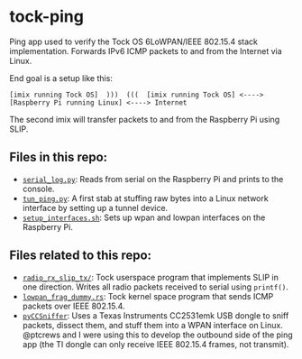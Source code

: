 # tock-ping
Ping app used to verify the Tock OS 6LoWPAN/IEEE 802.15.4 stack implementation. Forwards IPv6 ICMP packets to and from the Internet via Linux.

End goal is a setup like this:

```
[imix running Tock OS]  )))  (((  [imix running Tock OS] <----> [Raspberry Pi running Linux] <----> Internet
```

The second imix will transfer packets to and from the Raspberry Pi using SLIP.

## Files in this repo:
- [`serial_log.py`](https://github.com/mog96/tock-ping/blob/master/serial_log.py): Reads from serial on the Raspberry Pi and prints to the console.
- [`tun_ping.py`](https://github.com/mog96/tock-ping/blob/master/tun_ping.py): A first stab at stuffing raw bytes into a Linux network interface by setting up a tunnel device.
- [`setup_interfaces.sh`](https://github.com/mog96/tock-ping/blob/master/setup_interfaces.sh): Sets up wpan and lowpan interfaces on the Raspberry Pi.

## Files related to this repo:
- [`radio_rx_slip_tx/`](https://github.com/mog96/tock/tree/mog-radio-slip/userland/examples/radio_rx_slip_tx): Tock userspace program that implements SLIP in one direction. Writes all radio packets received to serial using `printf()`.
- [`lowpan_frag_dummy.rs`](https://github.com/ptcrews/tock/blob/mog-ptc-ping/boards/imix/src/lowpan_frag_dummy.rs): Tock kernel space program that sends ICMP packets over IEEE 802.15.4.
- [`pyCCSniffer`](https://github.com/ptcrews/pyCCSniffer): Uses a Texas Instruments CC2531emk USB dongle to sniff packets, dissect them, and stuff them into a WPAN interface on Linux. @ptcrews and I were using this to develop the outbound side of the ping app (the TI dongle can only receive IEEE 802.15.4 frames, not transmit).

